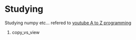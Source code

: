 # Studying
Studying numpy etc... refered to [youtube A to Z programming](https://www.youtube.com/channel/UCisP49klUO2XuLuDMZzlUPg)

1. copy_vs_view